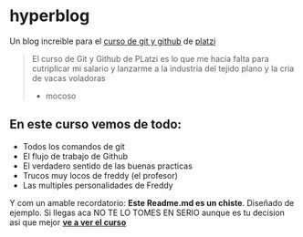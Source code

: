 # hyperblog
Un blog increible para el [curso de git y github](http://platzi.com/cursos/git-github/) de [platzi](https://platzi.com/"Platzi" "platzi")
> El curso de Git y Github de PLatzi es lo que me hacia falta para cutriplicar mi salario y lanzarme a la industria del tejido plano y la cria de vacas voladoras
>- mocoso

## En este curso vemos de todo:
* Todos los comandos de git
* El flujo de trabajo de Github
* El verdadero sentido de las buenas practicas
* Trucos muy locos de freddy (el profesor)
* Las multiples personalidades de Freddy


Y com un amable recordatorio: **Este Readme.md es un chiste**. Diseñado de ejemplo. Si llegas aca NO TE LO TOMES EN SERIO aunque es tu decision asi que mejor [**ve a ver el curso**](http://http://platzi.com/cursos/git-github/)